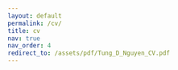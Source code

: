 ```yaml
---
layout: default
permalink: /cv/
title: cv
nav: true
nav_order: 4
redirect_to: /assets/pdf/Tung_D_Nguyen_CV.pdf
---
```

